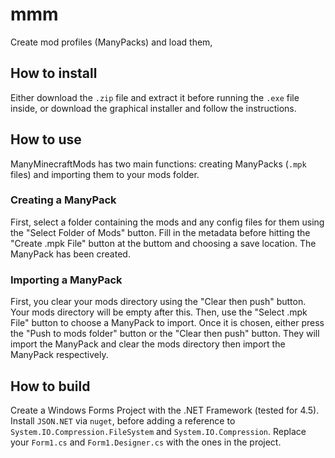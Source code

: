 # mmm
Create mod profiles (ManyPacks) and load them,

## How to install
Either download the `.zip` file and extract it before running the `.exe` file inside, or download the graphical installer and follow the instructions.

## How to use
ManyMinecraftMods has two main functions: creating ManyPacks (`.mpk` files) and importing them to your mods folder.

### Creating a ManyPack
First, select a folder containing the mods and any config files for them using the "Select Folder of Mods" button. Fill in the metadata before hitting the "Create .mpk File" button at the buttom and choosing a save location. The ManyPack has been created.

### Importing a ManyPack
First, you clear your mods directory using the "Clear then push" button. Your mods directory will be empty after this. Then, use the "Select .mpk File" button to choose a ManyPack to import. Once it is chosen, either press the "Push to mods folder" button or the "Clear then push" button. They will import the ManyPack and clear the mods directory then import the ManyPack respectively.

## How to build
Create a Windows Forms Project with the .NET Framework (tested for 4.5). Install `JSON.NET` via `nuget`, before adding a reference to `System.IO.Compression.FileSystem` and `System.IO.Compression`. Replace your `Form1.cs` and `Form1.Designer.cs` with the ones in the project.
